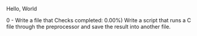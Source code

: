 Hello, World

0 - Write a file that Checks completed: 0.00%)
Write a script that runs a C file through the preprocessor and save the result into another file.
